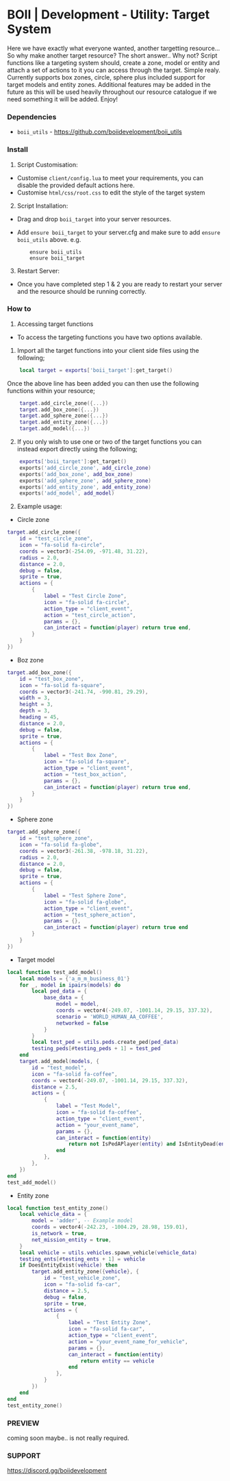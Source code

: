 # BOII | Development - Utility: Target System

Here we have exactly what everyone wanted, another targetting resource...
So why make another target resource? The short answer.. Why not? 
Script functions like a targeting system should, create a zone, model or entity and attach a set of actions to it you can access through the target. Simple realy.
Currently supports box zones, circle, sphere plus included support for target models and entity zones.
Additional features may be added in the future as this will be used heavily throughout our resource catalogue if we need something it will be added.
Enjoy!

### Dependencies

- `boii_utils` - https://github.com/boiidevelopment/boii_utils

### Install 

1. Script Customisation:

- Customise `client/config.lua` to meet your requirements, you can disable the provided default actions here.
- Customise `html/css/root.css` to edit the style of the target system 

2. Script Installation:

- Drag and drop `boii_target` into your server resources.
- Add `ensure boii_target` to your server.cfg and make sure to add `ensure boii_utils` above. e.g.

    ```
        ensure boii_utils
        ensure boii_target
    ```

3. Restart Server:

- Once you have completed step 1 & 2 you are ready to restart your server and the resource should be running correctly.

### How to

1. Accessing target functions

- To access the targeting functions you have two options available. 

1. Import all the target functions into your client side files using the following; 

```lua
    local target = exports['boii_target']:get_target()
``` 

Once the above line has been added you can then use the following functions within your resource; 

```lua
    target.add_circle_zone({...})
    target.add_box_zone({...})
    target.add_sphere_zone({...})
    target.add_entity_zone({...})
    target.add_model({...})
```

2. If you only wish to use one or two of the target functions you can instead export directly using the following; 

```lua
    exports['boii_target']:get_target()
    exports('add_circle_zone', add_circle_zone)
    exports('add_box_zone', add_box_zone)
    exports('add_sphere_zone', add_sphere_zone)
    exports('add_entity_zone', add_entity_zone)
    exports('add_model', add_model)
```

2. Example usage:

- Circle zone

```lua
target.add_circle_zone({
    id = "test_circle_zone",
    icon = "fa-solid fa-circle",
    coords = vector3(-254.09, -971.48, 31.22),
    radius = 2.0,
    distance = 2.0,
    debug = false,
    sprite = true,
    actions = {
        {
            label = "Test Circle Zone",
            icon = "fa-solid fa-circle",
            action_type = "client_event",
            action = "test_circle_action",
            params = {},
            can_interact = function(player) return true end,
        }
    }
})
```

- Boz zone

```lua
target.add_box_zone({
    id = "test_box_zone",
    icon = "fa-solid fa-square",
    coords = vector3(-241.74, -990.81, 29.29),
    width = 3,
    height = 3,
    depth = 3,
    heading = 45,
    distance = 2.0,
    debug = false,
    sprite = true,
    actions = {
        {
            label = "Test Box Zone",
            icon = "fa-solid fa-square",
            action_type = "client_event",
            action = "test_box_action",
            params = {},
            can_interact = function(player) return true end,
        }
    }
})
```

- Sphere zone

```lua
target.add_sphere_zone({
    id = "test_sphere_zone",
    icon = "fa-solid fa-globe",
    coords = vector3(-261.38, -978.18, 31.22),
    radius = 2.0,
    distance = 2.0,
    debug = false,
    sprite = true,
    actions = {
        {
            label = "Test Sphere Zone",
            icon = "fa-solid fa-globe",
            action_type = "client_event",
            action = "test_sphere_action",
            params = {},
            can_interact = function(player) return true end
        }
    }
})
```

- Target model

```lua
local function test_add_model()
    local models = {'a_m_m_business_01'}
    for _, model in ipairs(models) do
        local ped_data = {
            base_data = {
                model = model,
                coords = vector4(-249.07, -1001.14, 29.15, 337.32),
                scenario = 'WORLD_HUMAN_AA_COFFEE',
                networked = false
            }
        }
        local test_ped = utils.peds.create_ped(ped_data)
        testing_peds[#testing_peds + 1] = test_ped
    end
    target.add_model(models, {
        id = "test_model",
        icon = "fa-solid fa-coffee",
        coords = vector4(-249.07, -1001.14, 29.15, 337.32),
        distance = 2.5,
        actions = {
            {
                label = "Test Model",
                icon = "fa-solid fa-coffee",
                action_type = "client_event",
                action = "your_event_name",
                params = {},
                can_interact = function(entity)
                    return not IsPedAPlayer(entity) and IsEntityDead(entity)
                end
            },
        },
    })
end
test_add_model()
```

- Entity zone 

```lua
local function test_entity_zone()
    local vehicle_data = {
        model = 'adder', -- Example model
        coords = vector4(-242.23, -1004.29, 28.98, 159.01),
        is_network = true,
        net_mission_entity = true,
    }
    local vehicle = utils.vehicles.spawn_vehicle(vehicle_data)
    testing_ents[#testing_ents + 1] = vehicle
    if DoesEntityExist(vehicle) then
        target.add_entity_zone({vehicle}, {
            id = "test_vehicle_zone",
            icon = "fa-solid fa-car",
            distance = 2.5,
            debug = false,
            sprite = true,
            actions = {
                {
                    label = "Test Entity Zone",
                    icon = "fa-solid fa-car",
                    action_type = "client_event",
                    action = "your_event_name_for_vehicle",
                    params = {},
                    can_interact = function(entity)
                        return entity == vehicle 
                    end
                },
            }
        })
    end
end
test_entity_zone()
```

### PREVIEW
coming soon maybe.. is not really required.

### SUPPORT
https://discord.gg/boiidevelopment
